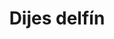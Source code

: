 ---
title: Dijes delfín
date: 
draft: false

# descripcion
description : Pulsera en plata largo no extensible (chequeá la medida!)

materials: 

color: 

dimensions: Largo 18.5 no extensible

code: 03-09-0874

type: "Pulseras"

categories: []

price: $11.734.210,00

price_eftvo: $9.974.075,00

# Images
# first image will be shown in the product page
images:
  # - image: "images/path_to_image"
  # La ubicacion de las imagenes es imagenes/Pulseras/Pulseras.Plata/03-09-0874-dijes-delfin
  - image: "./images/pulseras/plata/03-09-0874-dijes-delfin.jpg"
---